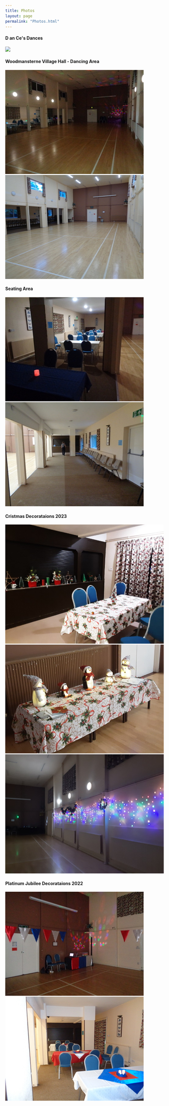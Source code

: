 ```yaml
---
title: Photos
layout: page
permalink: "Photos.html"
---
```

<article class="grid_12 grid_12 center-text">
  <h4>D an Ce's Dances</h4>
<img src="images/Lights_flashing.gif" class="padded-bottom"/>
</article>

<article class="grid_12 center-text">
<h4>Woodmansterne Village Hall - Dancing Area</h4>
 </article> 
 
 <article class="grid_6 center-text">
<img src="images/DSC04058c440.JPG" class="padded-bottom"/>
</article>

 <article class="grid_6 center-text">
<img src="images/WVH_Hall_from_door440.JPG" class="padded-bottom"/>
</article>

<article class="grid_12 center-text">
<h4>Seating Area</h4>
 </article> 
 
 <article class="grid_6 center-text">
  <img src="images/DSC04060c440.JPG" class="padded-bottom"/>
</article>

 <article class="grid_6 center-text">
  <img src="images/WVH_Seating_area440.JPG" class="padded-bottom"/>
</article>

  <article class="grid_12 center-text padded bottom">
<h4>Cristmas Decorataions 2023</h4>
</article>

<article class="grid_6 center-text padded bottom">
<img src="images/20231215_200111s520.jpg" class="padded-bottom"/>
<img src="images/20231215_200141cs520.jpg" class="padded-bottom"/>
  <BR>
</article>

<article class="grid_6 center-text padded bottom">
  <img src="images/20231215_200206s520.jpg" class="padded-bottom"/>
  </article>

<article class="grid_12 center-text padded bottom">
<h4>Platinum Jubilee Decorataions 2022</h4>
</article>

<article class="grid_6 center-text padded bottom">
<img src="images/DSC04174s.JPG" class="padded-bottom"/>
  <BR>
</article>

  <article class="grid_6 center-text padded bottom">
 <img src="images/DSC04172s.JPG" class="padded-bottom"/>
</article>









